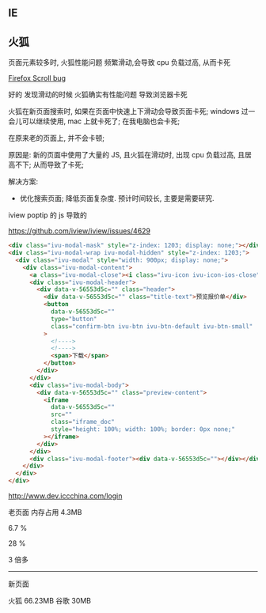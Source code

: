 ## IE

## 火狐

页面元素较多时, 火狐性能问题
频繁滑动,会导致 cpu 负载过高, 从而卡死

[Firefox Scroll bug](https://support.mozilla.org/en-US/questions/1292836)

好的 发现滑动的时候 火狐确实有性能问题 导致浏览器卡死

火狐在新页面搜索时, 如果在页面中快速上下滑动会导致页面卡死;
windows 过一会儿可以继续使用, mac 上就卡死了; 在我电脑也会卡死;

在原来老的页面上, 并不会卡顿;

原因是: 新的页面中使用了大量的 JS, 且火狐在滑动时, 出现 cpu 负载过高, 且居高不下; 从而导致了卡死;

解决方案:

- 优化搜索页面; 降低页面复杂度. 预计时间较长, 主要是需要研究.

iview poptip 的 js 导致的

https://github.com/iview/iview/issues/4629


```html
<div class="ivu-modal-mask" style="z-index: 1203; display: none;"></div>
<div class="ivu-modal-wrap ivu-modal-hidden" style="z-index: 1203;">
  <div class="ivu-modal" style="width: 900px; display: none;">
    <div class="ivu-modal-content">
      <a class="ivu-modal-close"><i class="ivu-icon ivu-icon-ios-close"></i></a>
      <div class="ivu-modal-header">
        <div data-v-56553d5c="" class="header">
          <div data-v-56553d5c="" class="title-text">预览报价单</div>
          <button
            data-v-56553d5c=""
            type="button"
            class="confirm-btn ivu-btn ivu-btn-default ivu-btn-small"
          >
            <!---->
            <!---->
            <span>下载</span>
          </button>
        </div>
      </div>
      <div class="ivu-modal-body">
        <div data-v-56553d5c="" class="preview-content">
          <iframe
            data-v-56553d5c=""
            src=""
            class="iframe_doc"
            style="height: 100%; width: 100%; border: 0px none;"
          ></iframe>
        </div>
      </div>
      <div class="ivu-modal-footer"><div data-v-56553d5c=""></div></div>
    </div>
  </div>
</div>
```

http://www.dev.iccchina.com/login

老页面 内存占用 4.3MB

6.7 %

28 %

3 倍多

---

新页面

火狐 66.23MB 谷歌 30MB
